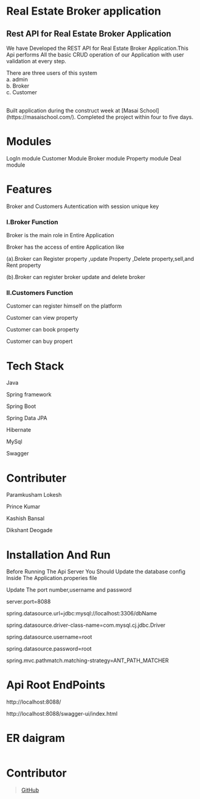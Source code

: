 
<h1>Real Estate Broker application</h1>
<h2>Rest API for Real Estate Broker Application</h2>
<p>We have Developed the REST API for Real Estate Broker Application.This Api performs All the basic CRUD operation of our Application with user validation at every step.</p>

 There are three users of this system 
<br>
a. admin
<br>
b. Broker
<br>
c. Customer

<br>
Built application during the construct week at [Masai School](https://masaischool.com/). Completed the project within four to five days.



<h1>Modules</h1>
LogIn module
Customer Module
Broker module
Property module
Deal module

<h1>Features</h1>
<p>Broker and Customers Autentication with session unique key</p>
<h3>I.Broker Function</h3>
<p>Broker is the main role in Entire Application</p>
<p>Broker has the access of entire Application like </p>
<p>(a).Broker can Register property ,update Property ,Delete property,sell,and Rent property</p>
<p>(b).Broker can register broker update and delete broker  </p>

<h3>II.Customers Function</h3>
<p>Customer can register himself on the platform </p>
<p>Customer can view property  </p>
<p>Customer can book property  </p>
<p>Customer can buy propert  </p>

<h1>Tech Stack</h1>
<p>Java</p>
<p>Spring framework</p>
<p>Spring Boot</p>
<p>Spring Data JPA</p>
<p>Hibernate</p>
<p>MySql</p>
<p>Swagger</p>

<h1>Contributer</h1>
<p>Paramkusham Lokesh</p>
<p>Prince Kumar</p>
<p>Kashish Bansal</p>
<p>Dikshant Deogade</p>


<h1>Installation And Run</h1>
<p>Before Running The Api Server You Should  Update the database config Inside The Application.properies file</p>
<p>Update The port number,username and password</p>
<p>server.port=8088</p>


<p>spring.datasource.url=jdbc:mysql://localhost:3306/dbName</p>
<p>spring.datasource.driver-class-name=com.mysql.cj.jdbc.Driver</p>
<p>spring.datasource.username=root</p>
<p>spring.datasource.password=root</p>
<p>spring.mvc.pathmatch.matching-strategy=ANT_PATH_MATCHER</p>
<h1>Api Root EndPoints</h1>
<p>http://localhost:8088/</p>
<p>http://localhost:8088/swagger-ui/index.html</p>

<h1>ER daigram</h1>

<img src="https://user-images.githubusercontent.com/87129673/221365948-7b435f82-f945-4b0b-b362-4e9c987a678f.png" alt="">




# Contributor
>[GitHub]([https://github.com/dikshant123321/-incandescent-yarn-8212])


  










